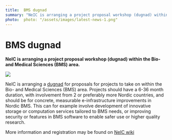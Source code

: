 ```yaml
---
title:  BMS dugnad 
summary: "NeIC is arranging a project proposal workshop (dugnad) within the Bio- and Medical Sciences (BMS) area."
photo:  photo: "/assets/images/latest-news-1.png"
---
```


BMS dugnad
==========

**NeIC is arranging a project proposal workshop (dugnad) within the Bio- and Medical Sciences (BMS) area.**

<a href="{% include baseurl %}/assets/images/news/dugnad.jpeg"> <img class="smallpic" src="{% include baseurl %}/assets/images/news/dugnad-mini.jpeg"> </a>

NeIC is arranging a [dugnad](http://en.wiktionary.org/wiki/dugnad) for proposals for projects to take on within the Bio- and Medical Sciences (BMS) area. Projects should have a 6-36 month duration, with involvement from 2 or preferably more Nordic countries, and should be for concrete, measurable e-infrastructure improvements in Nordic BMS. This can for example involve development of innovative storage or computation services tailored to BMS needs, or improving security or features in BMS software to enable safer use or higher quality research.

More information and registration may be found on [NeIC wiki](https://wiki.neic.no/wiki/BMS_project_proposal_workshop)
